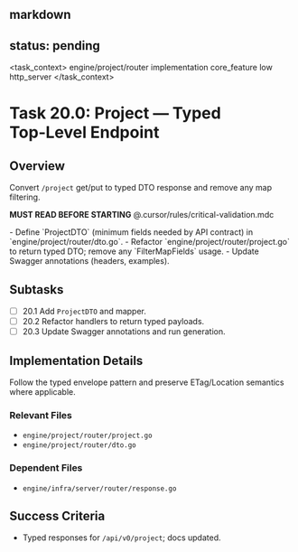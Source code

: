 ## markdown

## status: pending

<task_context>
<domain>engine/project/router</domain>
<type>implementation</type>
<scope>core_feature</scope>
<complexity>low</complexity>
<dependencies>http_server</dependencies>
</task_context>

# Task 20.0: Project — Typed Top‑Level Endpoint

## Overview

Convert `/project` get/put to typed DTO response and remove any map filtering.

<import>**MUST READ BEFORE STARTING** @.cursor/rules/critical-validation.mdc</import>

<requirements>
- Define `ProjectDTO` (minimum fields needed by API contract) in `engine/project/router/dto.go`.
- Refactor `engine/project/router/project.go` to return typed DTO; remove any `FilterMapFields` usage.
- Update Swagger annotations (headers, examples).
</requirements>

## Subtasks

- [ ] 20.1 Add `ProjectDTO` and mapper.
- [ ] 20.2 Refactor handlers to return typed payloads.
- [ ] 20.3 Update Swagger annotations and run generation.

## Implementation Details

Follow the typed envelope pattern and preserve ETag/Location semantics where applicable.

### Relevant Files

- `engine/project/router/project.go`
- `engine/project/router/dto.go`

### Dependent Files

- `engine/infra/server/router/response.go`

## Success Criteria

- Typed responses for `/api/v0/project`; docs updated.
